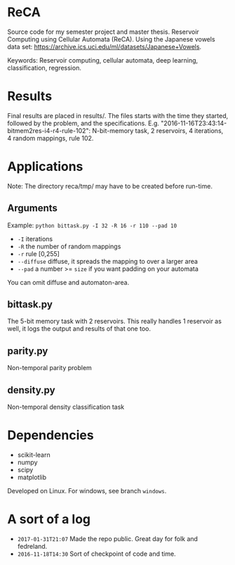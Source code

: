 # ReCA
Source code for my semester project and master thesis. Reservoir Computing using Cellular Automata (ReCA).
Using the Japanese vowels data set: https://archive.ics.uci.edu/ml/datasets/Japanese+Vowels.

Keywords: Reservoir computing, cellular automata, deep learning, classification, regression.

# Results

Final results are placed in results/.
The files starts with the time they started, followed by the problem, and the specifications.
E.g. "2016-11-16T23:43:14-bitmem2res-i4-r4-rule-102": N-bit-memory task, 2 reservoirs, 4 iterations, 4 random mappings, rule 102.

# Applications

Note: The directory reca/tmp/ may have to be created before run-time.

## Arguments

Example: `python bittask.py -I 32 -R 16 -r 110 --pad 10`
* `-I` iterations
* `-R` the number of random mappings
* `-r` rule [0,255]
* `--diffuse` diffuse, it spreads the mapping to over a larger area
* `--pad` a number >= `size` if you want padding on your automata

You can omit diffuse and automaton-area.

## bittask.py

The 5-bit memory task with 2 reservoirs. This really handles 1 reservoir as well, it logs the output and results of that one too.

## parity.py

Non-temporal parity problem

## density.py

Non-temporal density classification task

# Dependencies

* scikit-learn
* numpy
* scipy
* matplotlib

Developed on Linux. For windows, see branch `windows`.

# A sort of a log

* `2017-01-31T21:07` Made the repo public. Great day for folk and fedreland.
* `2016-11-18T14:30` Sort of checkpoint of code and time.

